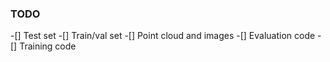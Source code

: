 ### TODO
-[] Test set
-[] Train/val set
-[] Point cloud and images
-[] Evaluation code
-[] Training code
